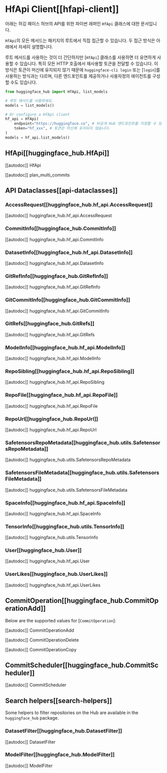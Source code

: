 <!--⚠️ Note that this file is in Markdown but contain specific syntax for our doc-builder (similar to MDX) that may not be
rendered properly in your Markdown viewer.
-->

# HfApi Client[[hfapi-client]]

아래는 허깅 페이스 허브의 API를 위한 파이썬 래퍼인 `HfApi` 클래스에 대한 문서입니다.

`HfApi`의 모든 메서드는 패키지의 루트에서 직접 접근할 수 있습니다. 두 접근 방식은 아래에서 자세히 설명합니다.

루트 메서드를 사용하는 것이 더 간단하지만 [`HfApi`] 클래스를 사용하면 더 유연하게 사용할 수 있습니다.
특히 모든 HTTP 호출에서 재사용할 토큰을 전달할 수 있습니다. 
이 방식은 토큰이 머신에 유지되지 않기 때문에 `huggingface-cli login` 또는 [`login`]를 사용하는 방식과는 다르며,
다른 엔드포인트를 제공하거나 사용자정의 에이전트를 구성할 수도 있습니다.

```python
from huggingface_hub import HfApi, list_models

# 루트 메서드를 사용하세요.
models = list_models()

# Or configure a HfApi client
hf_api = HfApi(
    endpoint="https://huggingface.co", # 비공개 Hub 엔드포인트를 지정할 수 있습니다.
    token="hf_xxx", # 토큰은 머신에 유지되지 않습니다.
)
models = hf_api.list_models()
```

## HfApi[[huggingface_hub.HfApi]]

[[autodoc]] HfApi

[[autodoc]] plan_multi_commits

## API Dataclasses[[api-dataclasses]]

### AccessRequest[[huggingface_hub.hf_api.AccessRequest]]

[[autodoc]] huggingface_hub.hf_api.AccessRequest

### CommitInfo[[huggingface_hub.CommitInfo]]

[[autodoc]] huggingface_hub.hf_api.CommitInfo

### DatasetInfo[[huggingface_hub.hf_api.DatasetInfo]]

[[autodoc]] huggingface_hub.hf_api.DatasetInfo

### GitRefInfo[[huggingface_hub.GitRefInfo]]

[[autodoc]] huggingface_hub.hf_api.GitRefInfo

### GitCommitInfo[[huggingface_hub.GitCommitInfo]]

[[autodoc]] huggingface_hub.hf_api.GitCommitInfo

### GitRefs[[huggingface_hub.GitRefs]]

[[autodoc]] huggingface_hub.hf_api.GitRefs

### ModelInfo[[huggingface_hub.hf_api.ModelInfo]]

[[autodoc]] huggingface_hub.hf_api.ModelInfo

### RepoSibling[[huggingface_hub.hf_api.RepoSibling]]

[[autodoc]] huggingface_hub.hf_api.RepoSibling

### RepoFile[[huggingface_hub.hf_api.RepoFile]]

[[autodoc]] huggingface_hub.hf_api.RepoFile

### RepoUrl[[huggingface_hub.RepoUrl]]

[[autodoc]] huggingface_hub.hf_api.RepoUrl

### SafetensorsRepoMetadata[[huggingface_hub.utils.SafetensorsRepoMetadata]]

[[autodoc]] huggingface_hub.utils.SafetensorsRepoMetadata

### SafetensorsFileMetadata[[huggingface_hub.utils.SafetensorsFileMetadata]]

[[autodoc]] huggingface_hub.utils.SafetensorsFileMetadata

### SpaceInfo[[huggingface_hub.hf_api.SpaceInfo]]

[[autodoc]] huggingface_hub.hf_api.SpaceInfo

### TensorInfo[[huggingface_hub.utils.TensorInfo]]

[[autodoc]] huggingface_hub.utils.TensorInfo

### User[[huggingface_hub.User]]

[[autodoc]] huggingface_hub.hf_api.User

### UserLikes[[huggingface_hub.UserLikes]]

[[autodoc]] huggingface_hub.hf_api.UserLikes

## CommitOperation[[huggingface_hub.CommitOperationAdd]]

Below are the supported values for [`CommitOperation`]:

[[autodoc]] CommitOperationAdd

[[autodoc]] CommitOperationDelete

[[autodoc]] CommitOperationCopy

## CommitScheduler[[huggingface_hub.CommitScheduler]]

[[autodoc]] CommitScheduler

## Search helpers[[search-helpers]]

Some helpers to filter repositories on the Hub are available in the `huggingface_hub` package.

### DatasetFilter[[huggingface_hub.DatasetFilter]]

[[autodoc]] DatasetFilter

### ModelFilter[[huggingface_hub.ModelFilter]]

[[autodoc]] ModelFilter
